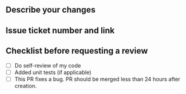 ## Describe your changes

## Issue ticket number and link

## Checklist before requesting a review
- [ ] Do self-review of my code
- [ ] Added unit tests (if applicable)
- [ ] This PR fixes a bug. PR should be merged less than 24 hours after creation.